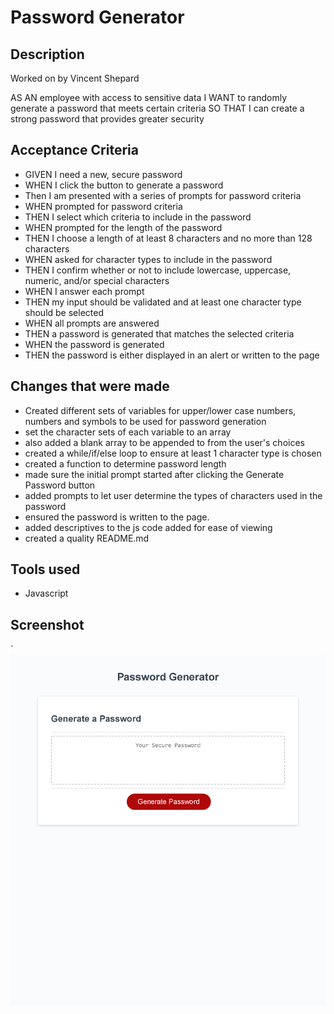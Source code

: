 # Password Generator

## Description
Worked on by Vincent Shepard

AS AN employee with access to sensitive data
I WANT to randomly generate a password that meets certain criteria
SO THAT I can create a strong password that provides greater security

## Acceptance Criteria
- GIVEN I need a new, secure password
- WHEN I click the button to generate a password
- Then I am presented with a series of prompts for password criteria
- WHEN prompted for password criteria
- THEN I select which criteria to include in the password
- WHEN prompted for the length of the password
- THEN I choose a length of at least 8 characters and no more than 128 characters
- WHEN asked for character types to include in the password
- THEN I confirm whether or not to include lowercase, uppercase, numeric, and/or special characters
- WHEN I answer each prompt
- THEN my input should be validated and at least one character type should be selected
- WHEN all prompts are answered
- THEN a password is generated that matches the selected criteria
- WHEN the password is generated
- THEN the password is either displayed in an alert or written to the page

## Changes that were made
- Created different sets of variables for upper/lower case numbers, numbers and symbols to be used for password generation
- set the character sets of each variable to an array
- also added a blank array to be appended to from the user's choices
- created a while/if/else loop to ensure at least 1 character type is chosen 
- created a function to determine password length
- made sure the initial prompt started after clicking the Generate Password button
- added prompts to let user determine the types of characters used in the password 
- ensured the password is written to the page.
- added descriptives to the js code added for ease of viewing 
- created a quality README.md




## Tools used

- Javascript



## Screenshot
`![ScreenShot](/assets/images/screenshot.png)
